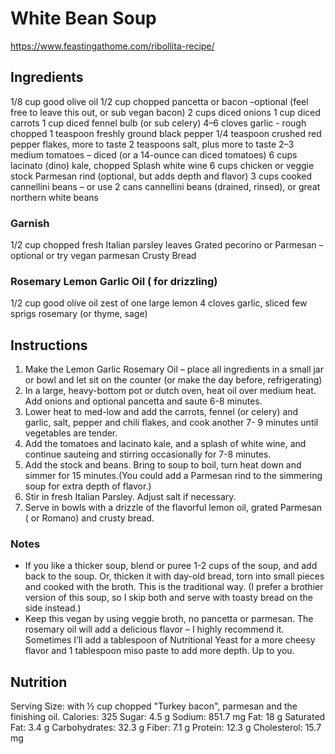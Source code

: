 # White Bean Soup

https://www.feastingathome.com/ribollita-recipe/

## Ingredients

1/8 cup good olive oil
1/2 cup chopped pancetta or bacon –optional (feel free to leave this out, or sub vegan bacon)
2 cups diced onions
1 cup diced carrots
1 cup diced fennel bulb (or sub celery)
4–6 cloves garlic - rough chopped
1 teaspoon freshly ground black pepper
1/4 teaspoon crushed red pepper flakes, more to taste
2 teaspoons salt, plus more to taste
2–3 medium tomatoes – diced (or a 14-ounce can diced tomatoes)
6 cups lacinato (dino) kale, chopped
Splash white wine
6 cups chicken or veggie stock
Parmesan rind (optional, but adds depth and flavor)
3 cups cooked cannellini beans – or use 2 cans cannellini beans (drained, rinsed), or great northern white beans

### Garnish
1/2 cup chopped fresh Italian parsley leaves
Grated pecorino or Parmesan – optional or try vegan parmesan
Crusty Bread

### Rosemary Lemon Garlic Oil ( for drizzling) 

1/2 cup good olive oil
zest of one large lemon
4 cloves garlic, sliced
few sprigs rosemary (or thyme, sage)

## Instructions

1. Make the Lemon Garlic Rosemary Oil – place all ingredients in a small jar or bowl and let sit on the counter (or make the day before, refrigerating)
2. In a large, heavy-bottom pot or dutch oven, heat oil over medium heat. Add onions and optional pancetta and saute 6-8 minutes.
3. Lower heat to med-low and add the carrots, fennel (or celery) and garlic, salt, pepper and chili flakes, and cook another 7- 9 minutes until vegetables are tender.
4. Add the tomatoes and lacinato kale, and a splash of white wine, and continue sauteing and stirring occasionally for 7-8 minutes.
5. Add the stock and beans. Bring to soup to boil, turn heat down and simmer for 15 minutes.(You could add a Parmesan rind to the simmering soup for extra depth of flavor.)
6. Stir in fresh Italian Parsley. Adjust salt if necessary.
7. Serve in bowls with a drizzle of the flavorful lemon oil, grated Parmesan ( or Romano) and crusty bread.

### Notes
- If you like a thicker soup, blend or puree 1-2 cups of the soup, and add back to the soup. Or, thicken it with day-old bread, torn into small pieces and cooked with the broth. This is the traditional way. (I prefer a brothier version of this soup, so I skip both and serve with toasty bread on the side instead.)
- Keep this vegan by using veggie broth, no pancetta or parmesan. The rosemary oil will add a delicious flavor – I highly recommend it. Sometimes I’ll add a tablespoon of Nutritional Yeast for a more cheesy flavor and 1 tablespoon miso paste to add more depth. Up to you.

## Nutrition
Serving Size: with ½ cup chopped "Turkey bacon", parmesan and the finishing oil.
Calories: 325
Sugar: 4.5 g
Sodium: 851.7 mg
Fat: 18 g
Saturated Fat: 3.4 g
Carbohydrates: 32.3 g
Fiber: 7.1 g
Protein: 12.3 g
Cholesterol: 15.7 mg